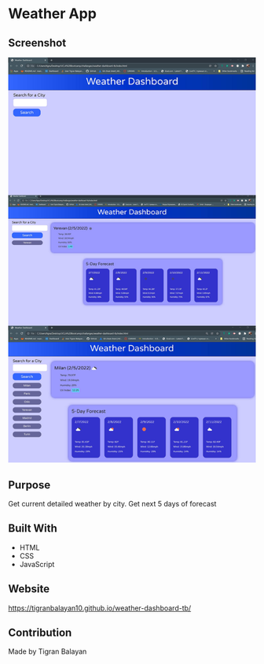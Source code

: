 # Weather App

## Screenshot
![Mockup Screenshot](./mockup.jpg)

## Purpose
Get current detailed weather by city.
Get next 5 days of forecast

## Built With
* HTML
* CSS
* JavaScript

## Website
https://tigranbalayan10.github.io/weather-dashboard-tb/

## Contribution
Made by Tigran Balayan
